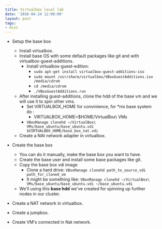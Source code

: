 ```yaml
---
title: Virtualbox local lab 
date: '2016-04-24 12:00:00'
layout: post
tags:
- misc
---
```



* Setup the base box
    * Install virtualbox.
    * Install base OS with some default packages like git and with virtualbox-guest-additions.
        * Install virtualbox-guest-edition:
            * `sudo apt-get install virtualbox-guest-additions-iso`
            * `sudo mount /usr/share/virtualbox/VBoxGuestAdditions.iso /media/cdrom`
            * `cd /media/cdrom`
            * `./VBoxGuestAdditions.run`
    * After installing guest-additions, clone the hdd of the base vm and we will use it to spin other vms.
        * Set VIRTUALBOX_HOME for convinience, for *nix base system do : 
            * VIRTUALBOX_HOME=$HOME/VirtualBox\ VMs
        * `VBoxManage clonehd ~/VirtualBox\ VMs/base_ubuntu/base_ubuntu.vdi $VIRTUALBOX_HOME/base_box_nat.vdi`
    * Create a NAt network adapter in virtualbox.


 * Create the base box
    * You can do it manually, make the base box you want to have.
    * Create the base user and install some base packages like git.
    * Copy the base box vdi image
        * Clone a hard drive: `VBoxManage clonehd path_to_source_vdi path_for_cloned_vm`
        * It might be something like: `VBoxManage clonehd ~/VirtualBox\ VMs/base_ubuntu/base_ubuntu.vdi ~/base_ubuntu.vdi`
    * We'll using this **base hdd** we've created for spinning up further nodes in our cluster.

* Create a NAT network in virtualbox.
    
* Create a jumpbox.

* Create VM's connected in Nat network.
